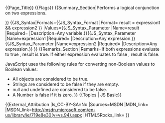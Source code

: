 {{Page_Title}}
{{Flags}}
{{Summary_Section|Performs a logical conjunction on two expressions.

}}
{{JS_Syntax|Formats={{JS_Syntax_Format
|Format= result = expression1 &amp;&amp; expression2 }}
|Values={{JS_Syntax_Parameter
|Name=result
|Required=
|Description=Any variable.}}{{JS_Syntax_Parameter
|Name=expression1
|Required=
|Description=Any expression.}}{{JS_Syntax_Parameter
|Name=expression2
|Required=
|Description=Any expression.}}
}}
{{Remarks_Section
|Remarks=If both expressions evaluate to true , result is true. If either expression evaluates to false , result is false.

JavaScript uses the following rules for converting non-Boolean values to Boolean values:

* All objects are considered to be true.
* Strings are considered to be false if they are empty.
* null and undefined are considered to be false.
* A Number is false if it is zero.
}}
{{Topics | JS Basic}}

{{External_Attribution
|Is_CC-BY-SA=No
|Sources=MSDN
|MDN_link=
|MSDN_link=http://msdn.microsoft.com/en-us/library/ie/719e8e30(v=vs.94).aspx
|HTML5Rocks_link=
}}